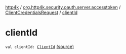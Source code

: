 [http4k](../../index.md) / [org.http4k.security.oauth.server.accesstoken](../index.md) / [ClientCredentialsRequest](index.md) / [clientId](./client-id.md)

# clientId

`val clientId: `[`ClientId`](../../org.http4k.security.oauth.server/-client-id/index.md) [(source)](https://github.com/http4k/http4k/blob/master/http4k-security-oauth/src/main/kotlin/org/http4k/security/oauth/server/accesstoken/ClientCredentialsAccessTokenGenerator.kt#L22)